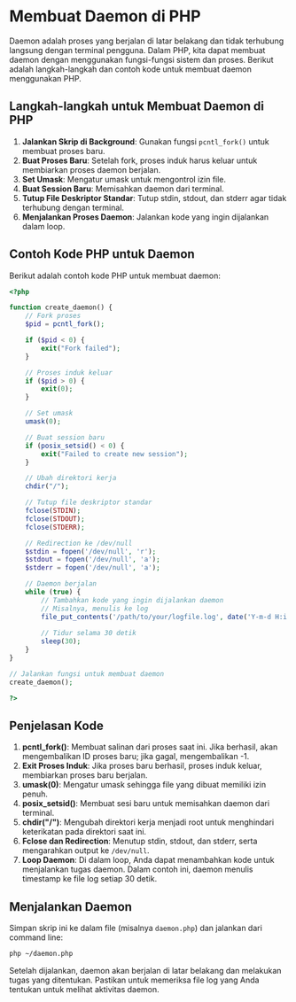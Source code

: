
# Membuat Daemon di PHP

Daemon adalah proses yang berjalan di latar belakang dan tidak terhubung langsung dengan terminal pengguna. Dalam PHP, kita dapat membuat daemon dengan menggunakan fungsi-fungsi sistem dan proses. Berikut adalah langkah-langkah dan contoh kode untuk membuat daemon menggunakan PHP.

## Langkah-langkah untuk Membuat Daemon di PHP

1. **Jalankan Skrip di Background**: Gunakan fungsi `pcntl_fork()` untuk membuat proses baru.
2. **Buat Proses Baru**: Setelah fork, proses induk harus keluar untuk membiarkan proses daemon berjalan.
3. **Set Umask**: Mengatur umask untuk mengontrol izin file.
4. **Buat Session Baru**: Memisahkan daemon dari terminal.
5. **Tutup File Deskriptor Standar**: Tutup stdin, stdout, dan stderr agar tidak terhubung dengan terminal.
6. **Menjalankan Proses Daemon**: Jalankan kode yang ingin dijalankan dalam loop.

## Contoh Kode PHP untuk Daemon

Berikut adalah contoh kode PHP untuk membuat daemon:

```php
<?php

function create_daemon() {
    // Fork proses
    $pid = pcntl_fork();

    if ($pid < 0) {
        exit("Fork failed");
    }

    // Proses induk keluar
    if ($pid > 0) {
        exit(0);
    }

    // Set umask
    umask(0);

    // Buat session baru
    if (posix_setsid() < 0) {
        exit("Failed to create new session");
    }

    // Ubah direktori kerja
    chdir("/");

    // Tutup file deskriptor standar
    fclose(STDIN);
    fclose(STDOUT);
    fclose(STDERR);

    // Redirection ke /dev/null
    $stdin = fopen('/dev/null', 'r');
    $stdout = fopen('/dev/null', 'a');
    $stderr = fopen('/dev/null', 'a');

    // Daemon berjalan
    while (true) {
        // Tambahkan kode yang ingin dijalankan daemon
        // Misalnya, menulis ke log
        file_put_contents('/path/to/your/logfile.log', date('Y-m-d H:i:s') . " Daemon running\n", FILE_APPEND);
        
        // Tidur selama 30 detik
        sleep(30);
    }
}

// Jalankan fungsi untuk membuat daemon
create_daemon();

?>
```

## Penjelasan Kode
1. **pcntl_fork()**: Membuat salinan dari proses saat ini. Jika berhasil, akan mengembalikan ID proses baru; jika gagal, mengembalikan -1.
2. **Exit Proses Induk**: Jika proses baru berhasil, proses induk keluar, membiarkan proses baru berjalan.
3. **umask(0)**: Mengatur umask sehingga file yang dibuat memiliki izin penuh.
4. **posix_setsid()**: Membuat sesi baru untuk memisahkan daemon dari terminal.
5. **chdir("/")**: Mengubah direktori kerja menjadi root untuk menghindari keterikatan pada direktori saat ini.
6. **Fclose dan Redirection**: Menutup stdin, stdout, dan stderr, serta mengarahkan output ke `/dev/null`.
7. **Loop Daemon**: Di dalam loop, Anda dapat menambahkan kode untuk menjalankan tugas daemon. Dalam contoh ini, daemon menulis timestamp ke file log setiap 30 detik.

## Menjalankan Daemon
Simpan skrip ini ke dalam file (misalnya `daemon.php`) dan jalankan dari command line:

```bash
php ~/daemon.php
```

Setelah dijalankan, daemon akan berjalan di latar belakang dan melakukan tugas yang ditentukan. Pastikan untuk memeriksa file log yang Anda tentukan untuk melihat aktivitas daemon.
